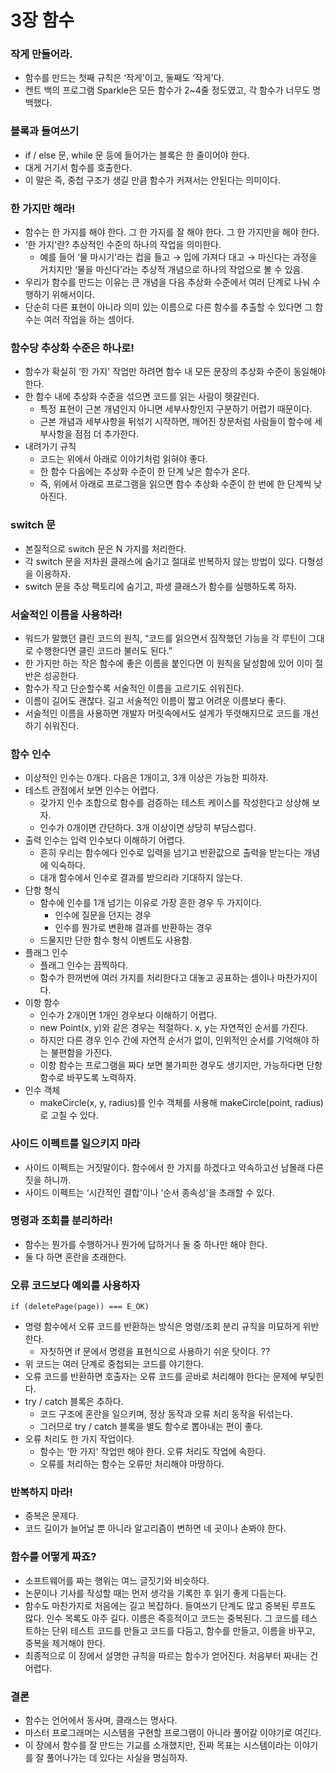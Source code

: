 # 3장 함수

### 작게 만들어라.

- 함수를 만드는 첫째 규칙은 ‘작게'이고, 둘째도 ‘작게'다.
- 켄트 백의 프로그램 Sparkle은 모든 함수가 2~4줄 정도였고, 각 함수가 너무도 명백했다.

### 블록과 들여쓰기

- if / else 문, while 문 등에 들어가는 블록은 한 줄이어야 한다.
- 대게 거기서 함수를 호출한다.
- 이 말은 즉, 중첩 구조가 생길 만큼 함수가 커져서는 안된다는 의미이다.

### 한 가지만 해라!

- 함수는 한 가지를 해야 한다. 그 한 가지를 잘 해야 한다. 그 한 가지만을 해야 한다.
- ‘한 가지'란? 추상적인 수준의 하나의 작업을 의미한다.
  - 예를 들어 ‘물 마시기'라는 컵을 들고 → 입에 가져다 대고 → 마신다는 과정을 거치지만 ‘물을 마신다'라는 추상적 개념으로 하나의 작업으로 볼 수 있음.
- 우리가 함수를 만드는 이유는 큰 개념을 다음 추상화 수준에서 여러 단계로 나눠 수행하기 위해서이다.
- 단순히 다른 표현이 아니라 의미 있는 이름으로 다른 함수를 추출할 수 있다면 그 함수는 여러 작업을 하는 셈이다.

### 함수당 추상화 수준은 하나로!

- 함수가 확실히 ‘한 가지' 작업만 하려면 함수 내 모든 문장의 추상화 수준이 동일해야 한다.
- 한 함수 내에 추상화 수준을 섞으면 코드를 읽는 사람이 헷갈린다.
  - 특정 표현이 근본 개념인지 아니면 세부사항인지 구분하기 어렵기 때문이다.
  - 근본 개념과 세부사항을 뒤섞기 시작하면, 깨어진 창문처럼 사람들이 함수에 세부사항을 점점 더 추가한다.
- 내려가기 규칙
  - 코드는 위에서 아래로 이야기처럼 읽혀야 좋다.
  - 한 함수 다음에는 추상화 수준이 한 단계 낮은 함수가 온다.
  - 즉, 위에서 아래로 프로그램을 읽으면 함수 추상화 수준이 한 번에 한 단계씩 낮아진다.

### switch 문

- 본질적으로 switch 문은 N 가지를 처리한다.
- 각 switch 문을 저차원 클래스에 숨기고 절대로 반복하지 않는 방법이 있다. 다형성을 이용하자.
- switch 문을 추상 팩토리에 숨기고, 파생 클래스가 함수를 실행하도록 하자.

### 서술적인 이름을 사용하라!

- 워드가 말했던 클린 코드의 원칙, “코드를 읽으면서 짐작했던 기능을 각 루틴이 그대로 수행한다면 클린 코드라 불러도 된다.”
- 한 가지만 하는 작은 함수에 좋은 이름을 붙인다면 이 원칙을 달성함에 있어 이미 절반은 성공한다.
- 함수가 작고 단순할수록 서술적인 이름을 고르기도 쉬워진다.
- 이름이 길어도 괜찮다. 길고 서술적인 이름이 짧고 어려운 이름보다 좋다.
- 서술적인 이름을 사용하면 개발자 머릿속에서도 설계가 뚜렷해지므로 코드를 개선하기 쉬워진다.

### 함수 인수

- 이상적인 인수는 0개다. 다음은 1개이고, 3개 이상은 가능한 피하자.
- 테스트 관점에서 보면 인수는 어렵다.
  - 갖가지 인수 조합으로 함수를 검증하는 테스트 케이스를 작성한다고 상상해 보자.
  - 인수가 0개이면 간단하다. 3개 이상이면 상당히 부담스럽다.
- 출력 인수는 입력 인수보다 이해하기 어렵다.
  - 흔히 우리는 함수에다 인수로 입력을 넘기고 반환값으로 출력을 받는다는 개념에 익숙하다.
  - 대개 함수에서 인수로 결과를 받으리라 기대하지 않는다.
- 단항 형식
  - 함수에 인수를 1개 넘기는 이유로 가장 흔한 경우 두 가지이다.
    - 인수에 질문을 던지는 경우
    - 인수를 뭔가로 변환해 결과를 반환하는 경우
  - 드물지만 단한 함수 형식 이벤트도 사용함.
- 플래그 인수
  - 플래그 인수는 끔찍하다.
  - 함수가 한꺼번에 여러 가지를 처리한다고 대놓고 공표하는 셈이나 마찬가지이다.
- 이항 함수
  - 인수가 2개이면 1개인 경우보다 이해하기 어렵다.
  - new Point(x, y)와 같은 경우는 적절하다. x, y는 자연적인 순서를 가진다.
  - 하지만 다른 경우 인수 간에 자연적 순서가 없이, 인위적인 순서를 기억해야 하는 불편함을 가진다.
  - 이항 함수는 프로그램을 짜다 보면 불가피한 경우도 생기지만, 가능하다면 단항 함수로 바꾸도록 노력하자.
- 인수 객체
  - makeCircle(x, y, radius)를 인수 객체를 사용해 makeCircle(point, radius)로 고칠 수 있다.

### 사이드 이펙트를 일으키지 마라

- 사이드 이펙트는 거짓말이다. 함수에서 한 가지를 하겠다고 약속하고선 남몰래 다른 짓을 하니까.
- 사이드 이펙트는 ‘시간적인 결합'이나 ‘순서 종속성'을 초래할 수 있다.

### 명령과 조회를 분리하라!

- 함수는 뭔가를 수행하거나 뭔가에 답하거나 둘 중 하나만 해야 한다.
- 둘 다 하면 혼란을 초래한다.

### 오류 코드보다 예외를 사용하자

```tsx
if (deletePage(page)) === E_OK)
```

- 명령 함수에서 오류 코드를 반환하는 방식은 명령/조회 분리 규칙을 미묘하게 위반한다.
  - 자칫하면 if 문에서 명령을 표현식으로 사용하기 쉬운 탓이다. ??
- 위 코드는 여러 단계로 중첩되는 코드를 야기한다.
- 오류 코드를 반환하면 호출자는 오류 코드를 곧바로 처리해야 한다는 문제에 부딪힌다.
- try / catch 블록은 추하다.
  - 코드 구조에 혼란을 일으키며, 정상 동작과 오류 처리 동작을 뒤섞는다.
  - 그러므로 try / catch 블록을 별도 함수로 뽑아내는 편이 좋다.
- 오류 처리도 한 가지 작업이다.
  - 함수는 ‘한 가지' 작업만 해야 한다. 오류 처리도 작업에 속한다.
  - 오류를 처리하는 함수는 오류만 처리해야 마땅하다.

### 반복하지 마라!

- 중복은 문제다.
- 코드 길이가 늘어날 뿐 아니라 알고리즘이 변하면 네 곳이나 손봐야 한다.

### 함수를 어떻게 짜죠?

- 소프트웨어를 짜는 행위는 여느 글짓기와 비슷하다.
- 논문이나 기사를 작성할 때는 먼저 생각을 기록한 후 읽기 좋게 다듬는다.
- 함수도 마찬가지로 처음에는 길고 복잡하다. 들여쓰기 단계도 많고 중복된 루프도 많다. 인수 목록도 아주 길다. 이름은 즉흥적이고 코드는 중복된다. 그 코드를 테스트하는 단위 테스트 코드를 만들고 코드를 다듬고, 함수를 만들고, 이름을 바꾸고, 중복을 제거해야 한다.
- 최종적으로 이 장에서 설명한 규칙을 따르는 함수가 얻어진다. 처음부터 짜내는 건 어렵다.

### 결론

- 함수는 언어에서 동사며, 클래스는 명사다.
- 마스터 프로그래머는 시스템을 구현할 프로그램이 아니라 풀어갈 이야기로 여긴다.
- 이 장에서 함수를 잘 만드는 기교를 소개했지만, 진짜 목표는 시스템이라는 이야기를 잘 풀어나가는 데 있다는 사실을 명심하자.
